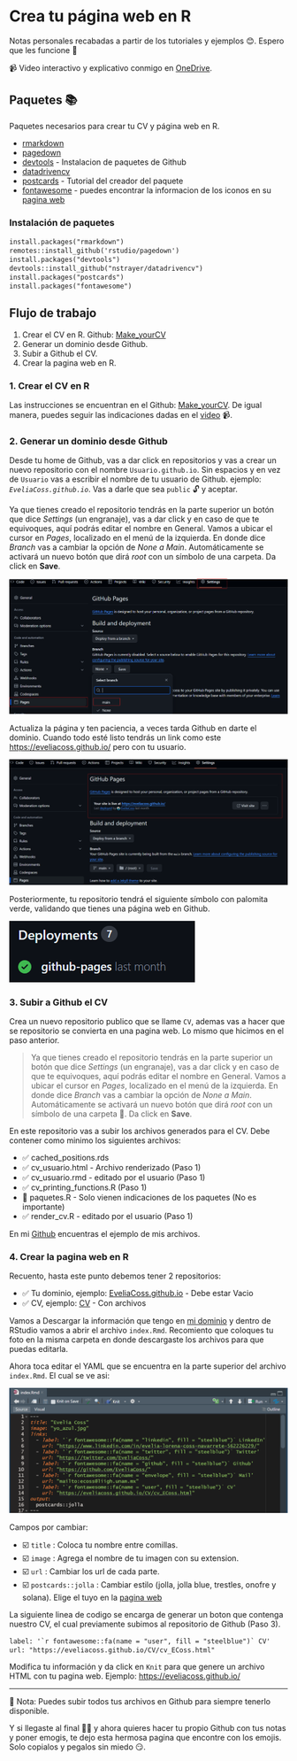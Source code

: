 # Crea tu página web en R

Notas personales recabadas a partir de los tutoriales y ejemplos 😊. Espero que les funcione 💜

📹 Video interactivo y explicativo conmigo en [OneDrive](https://drive.google.com/file/d/1TAgaQlp3EzN5pwZdLfwKPP3vz2EDwkva/view?usp=sharing). 

## Paquetes 📚

Paquetes necesarios para crear tu CV y página web en R.

- [rmarkdown](https://rmarkdown.rstudio.com/articles_intro.html)
- [pagedown](https://github.com/rstudio/pagedown)
- [devtools](https://www.r-project.org/nosvn/pandoc/devtools.html) - Instalacion de paquetes de Github
- [datadrivencv](https://nickstrayer.me/datadrivencv/)
- [postcards](https://github.com/seankross/postcards) - Tutorial del creador del paquete
- [fontawesome](https://rstudio.github.io/fontawesome/) - puedes encontrar la informacion de los iconos en su [pagina web](https://fontawesome.com/icons)

### Instalación de paquetes

```
install.packages("rmarkdown")
remotes::install_github('rstudio/pagedown')
install.packages("devtools")
devtools::install_github("nstrayer/datadrivencv")
install.packages("postcards")
install.packages("fontawesome")
```

## Flujo de trabajo

1) Crear el CV en R. Github: [Make_yourCV](https://github.com/EveliaCoss/Make_yourCV)
2) Generar un dominio desde Github.
3) Subir a Github el CV.
4) Crear la pagina web en R.

### 1. Crear el CV en R

Las instrucciones se encuentran en el Github: [Make_yourCV](https://github.com/EveliaCoss/Make_yourCV). De igual manera, puedes seguir las indicaciones dadas en el [video](https://drive.google.com/file/d/1TAgaQlp3EzN5pwZdLfwKPP3vz2EDwkva/view?usp=sharing) 📹. 

### 2. Generar un dominio desde Github

Desde tu home de Github, vas a dar click en repositorios y vas a crear un nuevo repositorio con el nombre `Usuario.github.io`. Sin espacios y en vez de `Usuario` vas a escribir el nombre de tu usuario de Github. ejemplo: *`EveliaCoss.github.io`*. Vas a darle que sea  `public` 🔓 y aceptar. 

Ya que tienes creado el repositorio tendrás en la parte superior un botón que dice *Settings* (un engranaje), vas a dar click y en caso de que te equivoques, aquí podrás editar el nombre en General. Vamos a ubicar el cursor en *Pages*, localizado en el menú de la izquierda. En donde dice *Branch* vas a cambiar la opción de *None a Main*. Automáticamente se activará un nuevo botón que dirá *root* con un símbolo de una carpeta. Da click en **Save**.

![branch](https://github.com/EveliaCoss/make_yourWebpage/blob/main/branch.png)

Actualiza la página y ten paciencia, a veces tarda Github en darte el dominio. Cuando todo esté listo tendrás un link como este https://eveliacoss.github.io/ pero con tu usuario.  

![dominio](https://github.com/EveliaCoss/make_yourWebpage/blob/main/dominio.png)

Posteriormente, tu repositorio tendrá el siguiente símbolo con palomita verde, validando que tienes una página web en Github.

![logo](https://github.com/EveliaCoss/make_yourWebpage/blob/main/logo_githubpages.png)


### 3. Subir a Github el CV

Crea un nuevo repositorio publico que se llame `CV`, ademas vas a hacer que se repositorio se convierta en una pagina web. Lo mismo que hicimos en el paso anterior. 

> Ya que tienes creado el repositorio tendrás en la parte superior un botón que dice *Settings* (un engranaje), vas a dar click y en caso de que te equivoques, aquí podrás editar el nombre en General. Vamos a ubicar el cursor en *Pages*, localizado en el menú de la izquierda. En donde dice *Branch* vas a cambiar la opción de *None a Main*. Automáticamente se activará un nuevo botón que dirá *root* con un símbolo de una carpeta 📂. Da click en **Save**.

En este repositorio vas a subir los archivos generados para el CV. Debe contener como minimo los siguientes archivos:

- ✅ cached_positions.rds
- ✅ cv_usuario.html - Archivo renderizado (Paso 1)
- ✅ cv_usuario.rmd  - editado por el usuario (Paso 1)
- ✅ cv_printing_functions.R (Paso 1)
- 🔲 paquetes.R - Solo vienen indicaciones de los paquetes (No es importante)
- ✅ render_cv.R - editado por el usuario (Paso 1)

En mi [Github](https://github.com/EveliaCoss/CV) encuentras el ejemplo de mis archivos.

### 4. Crear la pagina web en R

Recuento, hasta este punto debemos tener 2 repositorios:

- ✅ Tu dominio, ejemplo: [EveliaCoss.github.io](https://github.com/EveliaCoss/EveliaCoss.github.io) - Debe estar Vacio
- ✅ CV, ejemplo: [CV](https://github.com/EveliaCoss/CV) - Con archivos

Vamos a Descargar la información que tengo en [mi dominio](https://github.com/EveliaCoss/EveliaCoss.github.io) y dentro de RStudio vamos a abrir el archivo `index.Rmd`. Recomiento que coloques tu foto en la misma carpeta en donde descargaste los archivos para que puedas editarla.

Ahora toca editar el YAML que se encuentra en la parte superior del archivo `index.Rmd`. El cual se ve asi:

![yaml](https://github.com/EveliaCoss/make_yourWebpage/blob/main/yaml.png)

Campos por cambiar:

- ☑️ `title` : Coloca tu nombre entre comillas.
- ☑️ `image` : Agrega el nombre de tu imagen con su extension. 
- ☑️ `url` :  Cambiar los url de cada parte.
- ☑️ `postcards::jolla` :  Cambiar estilo (jolla, jolla blue, trestles, onofre y solana). Elige el tuyo en la [pagina web](https://github.com/seankross/postcards)

La siguiente linea de codigo se encarga de generar un boton que contenga nuestro CV, el cual previamente subimos al repositorio de Github (Paso 3).

```
label: '`r fontawesome::fa(name = "user", fill = "steelblue")` CV'
url: "https://eveliacoss.github.io/CV/cv_ECoss.html"
```

Modifica tu información y da click en `Knit` para que genere un archivo HTML con tu pagina web. Ejemplo: https://eveliacoss.github.io/

---------------
💜 Nota: Puedes subir todos tus archivos en Github para siempre tenerlo disponible.

Y si llegaste al final 🌟💜 y ahora quieres hacer tu propio Github con tus notas y poner emogis, te dejo esta hermosa pagina que encontre con los emojis. Solo copialos y pegalos sin miedo 😏.
